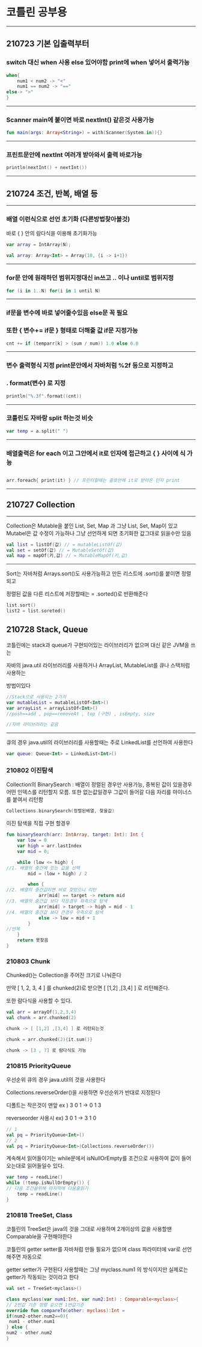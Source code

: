 # 코틀린 공부용

---

## 210723 기본 입출력부터

### switch 대신 when 사용 else 있어야함 print에 when 넣어서 출력가능

```kotlin
when{
    num1 < num2 -> "<"
    num1 == num2 -> "=="
else-> ">"
}
```

---

### Scanner main에 붙이면 바로 nextInt() 같은것 사용가능

```kotlin
fun main(args: Array<String>) = with(Scanner(System.in)){}
```

---

### 프린트문안에 nextInt 여러개 받아와서 출력 바로가능

```kotlin
println(nextInt() + nextInt())
```

---

## 210724 조건, 반복, 배열 등

---

### 배열 이런식으로 선언 초기화 (다른방법찾아볼것)

바로 { } 안의 람다식을 이용해 초기화가능

```kotlin
var array = IntArray(N);

val array: Array<Int> = Array(10, {i -> i+1}) 
```

---

### for문 안에 원래하던 범위지정대신 in쓰고 .. 이나 until로 범위지정

```kotlin
for (i in 1..N) for(i in 1 until N)
```

---

### if문을 변수에 바로 넣어줄수있음 else문 꼭 필요

### 또한 { 변수+= if문 } 형태로 더해줄 값 if문 지정가능

```kotlin
cnt += if (temparr[k] > (sum / num)) 1.0 else 0.0
```

---

### 변수 출력형식 지정 print문안에서 자바처럼 %2f 등으로 지정하고

### . format(변수) 로 지정

```kotlin
println("%.3f".format((cnt))
```

---

### 코틀린도 자바랑 split 하는것 비슷

```kotlin
var temp = a.split(" ")
```

---

### 배열출력은 for each 이고 그안에서 it로 인자에 접근하고 { } 사이에 식 가능

```kotlin

arr.foreach{ print(it) } // 프린터할때는 괄호안에 it로 받아온 인자 print
```

---

## 210727 Collection

---

Collection은 Mutable을 붙인 List, Set, Map 과 그냥 List, Set, Map이 있고 Mutabel은 값 수정이 가능하나 그냥 선언하게 되면 초기화한 값그대로 읽을수만 있음

```kotlin
val list = listOf(값) // = mutableListOf(값)
val set = setOf(값) // = MutableSetOf(값)
val map = mapOf(키,값) // = MutableMapOf(키,값)
```

---

Sort는 자바처럼 Arrays.sort()도 사용가능하고 만든 리스트에 .sort()를 붙이면 정렬되고

정렬된 값을 다른 리스트에 저장할때는 = .sorted()로 반환해준다

```kotlin
list.sort()
list2 = list.soreted()
```

## 210728 Stack, Queue

코틀린에는 stack과 queue가 구현되어있는 라이브러리가 없으며 대신 같은 JVM을 쓰는

자바의  java.util 라이브러리를 사용하거나 ArrayList, MutableList를  큐나 스택처럼 사용하는 

방법이있다

```kotlin
//Stack으로 사용되는 2가지
var mutableList = mutableListOf<Int>()
var arrayList = arrayListOf<Int>()
//push==add , pop==removeAt , top (구현) , isEmpty, size

//자바 라이브러리는 같음
```

---

큐의 경우 java.util의 라이브러리를 사용할때는 주로 LinkedList를 선언하여 사용한다

```kotlin
var queue: Queue<Int> = LinkedList<Int>()
```

### 210802 이진탐색

Collection의 BinarySearch : 배열이 정렬된 경우만 사용가능, 중복된 값이 있을경우 어떤 인덱스를 리턴할지 모름. 또한 없는값일경우 그값이 들어갈 다음 자리를 마이너스를 붙여서 리턴함 

```kotlin
Collections.binarySearch(정렬된배열, 찾을값)
```

이진 탐색을 직접 구현 할경우

```kotlin
fun binarySearch(arr: IntArray, target: Int): Int {
    var low = 0
    var high = arr.lastIndex
    var mid = 0;

    while (low <= high) {
//1. 배열의 중간에 있는 값을 선택
        mid = (low + high) / 2

        when {
//2. 배열의 중간값이면 바로 찾았으니 리턴
            arr[mid] == target -> return mid
//3. 배열의 중간값 보다 작은경우 좌측으로 탐색
            arr[mid] > target -> high = mid - 1
//4. 배열의 중간값 보다 큰경우 우측으로 탐색
            else -> low = mid + 1
        }
//반복
    }
    return 못찾음
}
```

### 210803 Chunk

Chunked()는 Collection을 주어진 크기로 나눠준다

만약 [ 1, 2, 3, 4 ] 를 chunked(2)로 받으면 [ [1,2] ,[3,4] ] 로 리턴해준다.

또한 람다식을 사용할 수 있다.

```kotlin
val arr = arrayOf(1,2,3,4)
val chunk = arr.chunked(2)

chunk -> [ [1,2] ,[3,4] ] 로 리턴되는것

chunk = arr.chunked(2){it.sum()}

chunk -> [3 , 7] 로 람다식도 가능
```

### 210815 PriorityQueue

우선순위 큐의 경우 java.util의 것을 사용한다

Collections.reverseOrder()을 사용하면 우선순위가 반대로 지정된다

디폴트는 작은것이 맨앞 ex ) 3 0 1 → 0 1 3

reverseorder 사용시 ex) 3 0 1 → 3 1 0  

```kotlin
// 1
val pq = PriorityQueue<Int>()
// 2 
val pq = PriorityQueue<Int>(Collections.reverseOrder())
```

계속해서 읽어들이기는 while문에서 isNullOrEmpty를 조건으로 사용하여 값이 들어오는대로 읽어들일수 있다.

 

```kotlin
var temp = readLine()
while (!temp.isNullOrEmpty()) { 
// 다음 조건을위해 마지막에 다음줄읽기
	temp = readLine() 
}
```

### 210818 TreeSet, Class

코틀린의 TreeSet은 java의 것을 그대로 사용하며 2개이상의 값을 사용할땐 Comparable을 구현해야한다

코틀린의 getter setter를 자바처럼 만들 필요가 없으며 class 파라미터에 var로 선언해주면 자동으로 

getter setter가 구현된다 사용할때는 그냥 myclass.num1 의 방식이지만 실제로는 getter가 작동되는 것이라고 한다

```kotlin
val set = TreeSet<myclass>()

class myclass(var num1:Int, var num2:Int) : Comparable<myclass>{
// 2번값 기준 정렬 같으면 1번값기준
override fun compareTo(other: myclass):Int = 
if(num2-other.num2==0){
 num1 - other.num1
} else {
num2 - other.num2
}

```